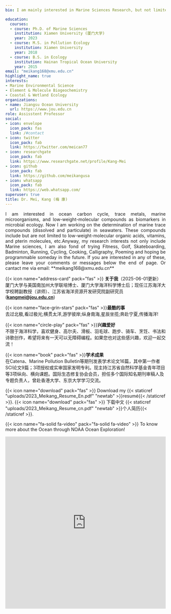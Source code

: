 ```yaml
--- 
bio: I am mainly interested in Marine Sciences Research, but not limited to Fitness, Golf, Skateboarding, Badminton, Running, Cycling, Cooking, Calligraphy, Poeming and maybe programmable in the future.

education:
  courses:
  - course: Ph.D. of Marine Sciences
    institution: Xiamen University (厦门大学)
    year: 2023
  - course: M.S. in Pollution Ecology
    institution: Xiamen University 
    year: 2018
  - course: B.S. in Ecology
    institution: Hainan Tropical Ocean University
    year: 2015
email: "meikang168@xmu.edu.cn"
highlight_name: true
interests:
- Marine Environmental Science
- Element & Molecule Biogeochemistry 
- Coastal & Wetland Ecology
organizations:
- name: Jiangsu Ocean University
  url: https://www.jou.edu.cn
role: Assisstent Professor
social:
- icon: envelope
  icon_pack: fas
  link: /#contact
- icon: twitter
  icon_pack: fab
  link: https://twitter.com/meican77
- icon: researchgate
  icon_pack: fab
  link: https://www.researchgate.net/profile/Kang-Mei
- icon: github
  icon_pack: fab
  link: https://github.com/meikangusa
- icon: whatsapp
  icon_pack: fab
  link: https://web.whatsapp.com/
superuser: true
title: Dr. Mei, Kang (梅 康)
---
```

<p style="text-align:justify">I am interested in ocean carbon cycle, trace metals, marine microorganisms, and low-weight-molecular compounds as biomarkers in microbial ecology. Now I am working on the determination of marine trace compounds (dissolved and particulate) in seawaters. These compounds include but are not limited to low-weight-molecular organic acids, vitamins, and pterin molecules, etc.Anyway, my research interests not only include Marine sciences, I am also fond of trying Fitness, Golf, Skateboarding, Badminton, Running, Cycling, Cooking, Calligraphy, Poeming and hoping be programmable someday in the future. If you are interested in any of these, please leave your comments or messages below the end of page. Or cantact me via email: **meikang168@xmu.edu.cn** </p>

{{< icon name="address-card" pack="fas" >}} **关于我**（2025-06-01更新）<br>
厦门大学与美国南加州大学联培博士、厦门大学海洋科学博士后；现任江苏海洋大学校聘副教授（讲师）、江苏省海洋资源开发研究院副研究员(**kangmei@jou.edu.cn**)

{{< icon name="face-grin-stars" pack="fas" >}}**最酷的事**<br>
去过北极,看过极光;横贯太洋,游学彼岸;纵身南海,星辰坐揽;奔赴宁夏,传播海洋!

{{< icon name="circle-play" pack="fas" >}}**兴趣爱好**<br>
不限于海洋科学，喜欢健身、高尔夫、滑板、羽毛球、跑步、骑车、烹饪、书法和诗歌创作，希望将来有一天可以无障碍编程。如果您也对这些感兴趣，欢迎一起交流！

{{< icon name="book" pack="fas" >}}**学术成果**<br>
在Catena、Marine Pollution Bulletin等期刊发表学术论文16篇，其中第一作者SCI论文9篇；3项授权或实审国家发明专利。现主持江苏省自然科学基金青年项目等3项纵向、横向课题。国际生态修复协会会员，担任多个国际知名期刊审稿人及专题负责人，曾赴香港大学、东京大学学习交流。



{{< icon name="download" pack="fas" >}} Download my {{< staticref "uploads/2023_Meikang_Resume_En.pdf" "newtab" >}}resumé{{< /staticref >}}.   {{< icon name="download" pack="fas" >}} 下载中文 {{< staticref "uploads/2023_Meikang_Resume_cn.pdf" "newtab" >}}个人简历{{< /staticref >}}.  

{{< icon name="fa-solid fa-video" pack="fa-solid fa-video" >}} To know more about the Ocean through NOAA Ocean Exploration!

<div style="justify-content: center; display: flex;">
<iframe width="960" height="540" 
  src="https://oceanexplorer.noaa.gov/video_playlist.html"
  frameborder="0" allow="accelerometer; autoplay; encrypted-media;
  gyroscope; picture-in-picture" allowfullscreen>
  </iframe>


